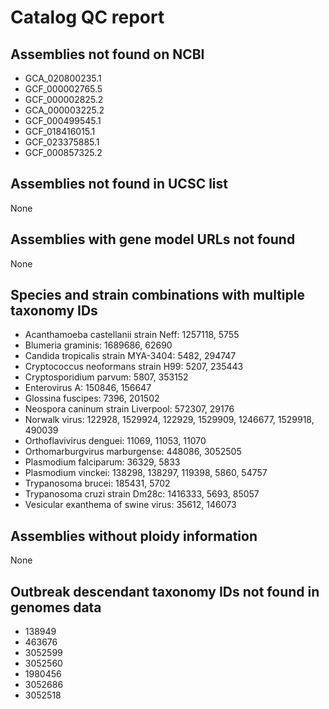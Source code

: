 # Catalog QC report

## Assemblies not found on NCBI

- GCA_020800235.1
- GCF_000002765.5
- GCF_000002825.2
- GCA_000003225.2
- GCF_000499545.1
- GCF_018416015.1
- GCF_023375885.1
- GCF_000857325.2

## Assemblies not found in UCSC list

None

## Assemblies with gene model URLs not found

None

## Species and strain combinations with multiple taxonomy IDs

- Acanthamoeba castellanii strain Neff: 1257118, 5755
- Blumeria graminis: 1689686, 62690
- Candida tropicalis strain MYA-3404: 5482, 294747
- Cryptococcus neoformans strain H99: 5207, 235443
- Cryptosporidium parvum: 5807, 353152
- Enterovirus A: 150846, 156647
- Glossina fuscipes: 7396, 201502
- Neospora caninum strain Liverpool: 572307, 29176
- Norwalk virus: 122928, 1529924, 122929, 1529909, 1246677, 1529918, 490039
- Orthoflavivirus denguei: 11069, 11053, 11070
- Orthomarburgvirus marburgense: 448086, 3052505
- Plasmodium falciparum: 36329, 5833
- Plasmodium vinckei: 138298, 138297, 119398, 5860, 54757
- Trypanosoma brucei: 185431, 5702
- Trypanosoma cruzi strain Dm28c: 1416333, 5693, 85057
- Vesicular exanthema of swine virus: 35612, 146073

## Assemblies without ploidy information

None

## Outbreak descendant taxonomy IDs not found in genomes data

- 138949
- 463676
- 3052599
- 3052560
- 1980456
- 3052686
- 3052518